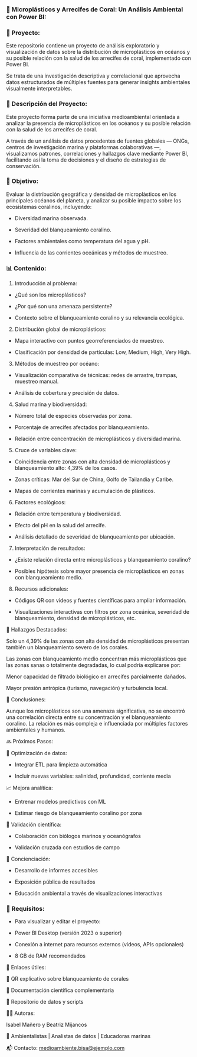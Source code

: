 ### 🌊 Microplásticos y Arrecifes de Coral: Un Análisis Ambiental con Power BI:

### 📂 Proyecto:
Este repositorio contiene un proyecto de análisis exploratorio y visualización de datos sobre la distribución de microplásticos en océanos y su posible relación con la salud de los arrecifes de coral, implementado con Power BI.

Se trata de una investigación descriptiva y correlacional que aprovecha datos estructurados de múltiples fuentes para generar insights ambientales visualmente interpretables.

### 📌 Descripción del Proyecto:

Este proyecto forma parte de una iniciativa medioambiental orientada a analizar la presencia de microplásticos en los océanos y su posible relación con la salud de los arrecifes de coral.

A través de un análisis de datos procedentes de fuentes globales — ONGs, centros de investigación marina y plataformas colaborativas —, visualizamos patrones, correlaciones y hallazgos clave mediante Power BI, facilitando así la toma de decisiones y el diseño de estrategias de conservación.

### 🎯 Objetivo:

Evaluar la distribución geográfica y densidad de microplásticos en los principales océanos del planeta, y analizar su posible impacto sobre los ecosistemas coralinos, incluyendo:

- Diversidad marina observada.

- Severidad del blanqueamiento coralino.

- Factores ambientales como temperatura del agua y pH.

- Influencia de las corrientes oceánicas y métodos de muestreo.

### 📊 Contenido:

1. Introducción al problema:

- ¿Qué son los microplásticos?

- ¿Por qué son una amenaza persistente?

- Contexto sobre el blanqueamiento coralino y su relevancia ecológica.

2. Distribución global de microplásticos:

- Mapa interactivo con puntos georreferenciados de muestreo.

- Clasificación por densidad de partículas: Low, Medium, High, Very High.

3. Métodos de muestreo por océano:

- Visualización comparativa de técnicas: redes de arrastre, trampas, muestreo manual.

- Análisis de cobertura y precisión de datos.

4. Salud marina y biodiversidad:

- Número total de especies observadas por zona.

- Porcentaje de arrecifes afectados por blanqueamiento.

- Relación entre concentración de microplásticos y diversidad marina.

5. Cruce de variables clave:

- Coincidencia entre zonas con alta densidad de microplásticos y blanqueamiento alto: 4,39% de los casos.

- Zonas críticas: Mar del Sur de China, Golfo de Tailandia y Caribe.

- Mapas de corrientes marinas y acumulación de plásticos.

6. Factores ecológicos:

- Relación entre temperatura y biodiversidad.

- Efecto del pH en la salud del arrecife.

- Análisis detallado de severidad de blanqueamiento por ubicación.

7. Interpretación de resultados:

- ¿Existe relación directa entre microplásticos y blanqueamiento coralino?

- Posibles hipótesis sobre mayor presencia de microplásticos en zonas con blanqueamiento medio.

8. Recursos adicionales:

- Códigos QR con vídeos y fuentes científicas para ampliar información.

- Visualizaciones interactivas con filtros por zona oceánica, severidad de blanqueamiento, densidad de microplásticos, etc.

📌 Hallazgos Destacados:

Solo un 4,39% de las zonas con alta densidad de microplásticos presentan también un blanqueamiento severo de los corales.

Las zonas con blanqueamiento medio concentran más microplásticos que las zonas sanas o totalmente degradadas, lo cual podría explicarse por:

Menor capacidad de filtrado biológico en arrecifes parcialmente dañados.

Mayor presión antrópica (turismo, navegación) y turbulencia local.

🧠 Conclusiones:

Aunque los microplásticos son una amenaza significativa, no se encontró una correlación directa entre su concentración y el blanqueamiento coralino. La relación es más compleja e influenciada por múltiples factores ambientales y humanos.

🔜 Próximos Pasos:

🔄 Optimización de datos:

- Integrar ETL para limpieza automática

- Incluir nuevas variables: salinidad, profundidad, corriente media

📈 Mejora analítica:

- Entrenar modelos predictivos con ML

- Estimar riesgo de blanqueamiento coralino por zona

🧪 Validación científica:

- Colaboración con biólogos marinos y oceanógrafos

- Validación cruzada con estudios de campo

🧭 Concienciación:

- Desarrollo de informes accesibles

- Exposición pública de resultados

- Educación ambiental a través de visualizaciones interactivas

### 📌 Requisitos: 

- Para visualizar y editar el proyecto:

- Power BI Desktop (versión 2023 o superior)

- Conexión a internet para recursos externos (videos, APIs opcionales)

- 8 GB de RAM recomendados

🔗 Enlaces útiles:

🎥 QR explicativo sobre blanqueamiento de corales

🧪 Documentación científica complementaria

📁 Repositorio de datos y scripts

👩‍💻 Autoras:

Isabel Mañero y Beatriz Mijancos

🌱 Ambientalistas | Analistas de datos | Educadoras marinas

📬 Contacto: medioambiente.bisa@ejemplo.com